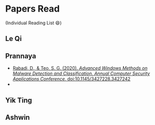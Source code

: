 # Papers Read
(Individual Reading List :smile:)


## Le Qi


## Prannaya
- [Rabadi, D., & Teo, S. G. (2020). _Advanced Windows Methods on Malware Detection and Classification. Annual Computer Security Applications Conference._ doi:10.1145/3427228.3427242](papers/rabadi2020.pdf)
- 


## Yik Ting



## Ashwin
